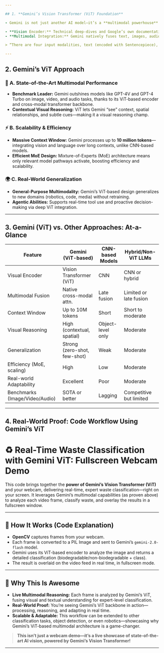 ```yaml
---

## 1. **Gemini’s Vision Transformer (ViT) Foundation**

- Gemini is not just another AI model—it’s a **multimodal powerhouse** built on the Transformer paradigm, leveraging the **Vision Transformer (ViT)** at its visual core. 

- **Vision Encoder:** Technical deep-dives and Google’s own documentation confirm Gemini employs a ViT-style encoder for images. This means images are processed not with old-school CNNs, but with a transformer that sees the *big picture*—literally!
- **Multimodal Integration:** Gemini natively fuses text, images, audio, and video via cross-modal attention layers, enabling it to understand and reason across all forms of data.

> “There are four input modalities, text (encoded with Sentencepiece), images (ViT), video (multiple image frames), and audio (Universal Speech Model features @16kHz). … the vision encoder is probably a pre-trained SigLIP model, just like PaLI 3.”

---
```


## 2. **Gemini’s ViT Approach**

### 🌟 **A. State-of-the-Art Multimodal Performance**
- **Benchmark Leader:** Gemini outshines models like GPT-4V and GPT-4 Turbo on image, video, and audio tasks, thanks to its ViT-based encoder and cross-modal transformer backbone.
- **Contextual Visual Reasoning:** ViT lets Gemini “see” context, spatial relationships, and subtle cues—making it a visual reasoning champ.

### ⚡ **B. Scalability & Efficiency**
- **Massive Context Window:** Gemini processes up to **10 million tokens**—integrating vision and language over long contexts, unlike CNN-based models.
- **Efficient MoE Design:** Mixture-of-Experts (MoE) architecture means only relevant model pathways activate, boosting efficiency and scalability.

### 🌍 **C. Real-World Generalization**
- **General-Purpose Multimodality:** Gemini’s ViT-based design generalizes to new domains (robotics, code, media) without retraining.
- **Agentic Abilities:** Supports real-time tool use and proactive decision-making via deep ViT integration.

---

## 3. **Gemini (ViT) vs. Other Approaches: At-a-Glance**

| Feature                        | Gemini (ViT-based)      | CNN-based Models      | Hybrid/Non-ViT LLMs      |
|-------------------------------|-------------------------|----------------------|--------------------------|
| Visual Encoder                | Vision Transformer (ViT)| CNN                  | CNN or hybrid            |
| Multimodal Fusion             | Native cross-modal attn.| Late fusion          | Limited or late fusion   |
| Context Window                | Up to 10M tokens        | Short                | Short to moderate        |
| Visual Reasoning              | High (contextual, spatial)| Object-level only  | Moderate                 |
| Generalization                | Strong (zero-shot, few-shot)| Weak             | Moderate                 |
| Efficiency (MoE, scaling)     | High                    | Low                  | Moderate                 |
| Real-world Adaptability       | Excellent               | Poor                 | Moderate                 |
| Benchmarks (Image/Video/Audio)| SOTA or better          | Lagging              | Competitive but limited  |

---

## 4. **Real-World Proof: Code Workflow Using Gemini’s ViT**

# ♻️ Real-Time Waste Classification with Gemini ViT: Fullscreen Webcam Demo

This code brings together the **power of Gemini’s Vision Transformer (ViT)** and your webcam, delivering real-time, expert waste classification—right on your screen. It leverages Gemini’s multimodal capabilities (as proven above) to analyze each video frame, classify waste, and overlay the results in a fullscreen window.

---

## 🚦 How It Works (Code Explanation)

- **OpenCV** captures frames from your webcam.
- Each frame is converted to a PIL Image and sent to Gemini’s `gemini-2.0-flash` model.
- Gemini uses its ViT-based encoder to analyze the image and returns a detailed classification (biodegradable/non-biodegradable + class).
- The result is overlaid on the video feed in real time, in fullscreen mode.

---

## 🌟 Why This Is Awesome

- **Live Multimodal Reasoning:** Each frame is analyzed by Gemini’s ViT, fusing visual and textual understanding for expert-level classification.
- **Real-World Proof:** You’re seeing Gemini’s ViT backbone in action—processing, reasoning, and adapting in real time.
- **Scalable & Adaptable:** This workflow can be extended to other classification tasks, object detection, or even robotics—showcasing why Gemini’s ViT-based multimodal architecture is a game-changer.

> **This isn’t just a webcam demo—it’s a live showcase of state-of-the-art AI vision, powered by Gemini’s Vision Transformer!**

---



